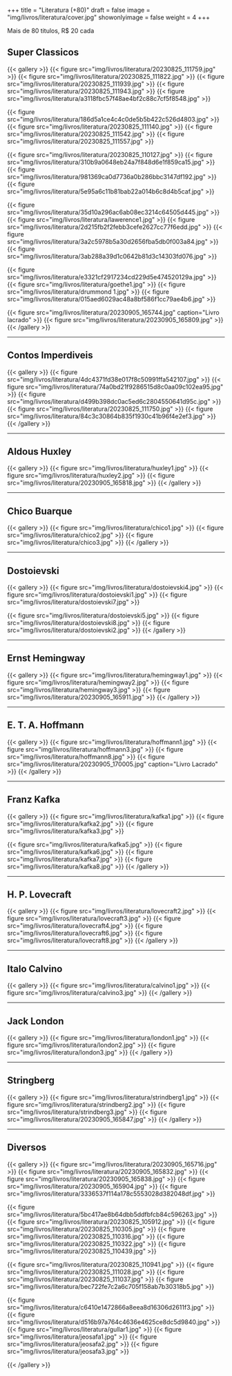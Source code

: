 +++
title = "Literatura (+80)"
draft = false
image = "img/livros/literatura/cover.jpg"
showonlyimage = false
weight = 4
+++

Mais de 80 titulos, <span class="price">R$ 20</span> cada
<!--more-->

## Super Classicos

{{< gallery >}}
{{< figure src="img/livros/literatura/20230825_111759.jpg" >}}
{{< figure src="img/livros/literatura/20230825_111822.jpg" >}}
{{< figure src="img/livros/literatura/20230825_111939.jpg" >}}
{{< figure src="img/livros/literatura/20230825_111943.jpg" >}}
{{< figure src="img/livros/literatura/a3118fbc57f48ae4bf2c88c7cf5f8548.jpg" >}}

{{< figure src="img/livros/literatura/186d5a1ce4c4c0de5b5b422c526d4803.jpg" >}}
{{< figure src="img/livros/literatura/20230825_111140.jpg" >}}
{{< figure src="img/livros/literatura/20230825_111542.jpg" >}}
{{< figure src="img/livros/literatura/20230825_111557.jpg" >}}

{{< figure src="img/livros/literatura/20230825_110127.jpg" >}}
{{< figure src="img/livros/literatura/310b9a0648eb24a7f848d6e1f859ca15.jpg" >}}
{{< figure src="img/livros/literatura/981369ca0d7736a0b286bbc3147df192.jpg" >}}
{{< figure src="img/livros/literatura/5e95a6c11b81bab22a014b6c8d4b5caf.jpg" >}}

{{< figure src="img/livros/literatura/35d10a296ac6ab08ec3214c64505d445.jpg" >}}
{{< figure src="img/livros/literatura/lawerence1.jpg" >}}
{{< figure src="img/livros/literatura/2d215fb2f2febb3cefe2627cc77f6edd.jpg" >}}
{{< figure src="img/livros/literatura/3a2c5978b5a30d2656fba5db0f003a84.jpg" >}}
{{< figure src="img/livros/literatura/3ab288a39d1c0642b81d3c14303fd076.jpg" >}}

{{< figure src="img/livros/literatura/e3321cf2917234cd229d5e474520129a.jpg" >}}
{{< figure src="img/livros/literatura/goethe1.jpg" >}}
{{< figure src="img/livros/literatura/drummond 1.jpg" >}}
{{< figure src="img/livros/literatura/015aed6029ac48a8bf586f1cc79ae4b6.jpg" >}}


{{< figure src="img/livros/literatura/20230905_165744.jpg" caption="Livro lacrado" >}}
{{< figure src="img/livros/literatura/20230905_165809.jpg" >}}
{{< /gallery >}}

---

## Contos Imperdiveis

{{< gallery >}}
{{< figure src="img/livros/literatura/4dc4371fd38e017f8c50991ffa542107.jpg" >}}
{{< figure src="img/livros/literatura/74a0bd21f9286515d8c0aa09c102ea95.jpg" >}}
{{< figure src="img/livros/literatura/d499b398dc0ac5ed6c2804550641d95c.jpg" >}}
{{< figure src="img/livros/literatura/20230825_111750.jpg" >}}
{{< figure src="img/livros/literatura/84c3c30864b835f1930c41b96f4e2ef3.jpg" >}}
{{< /gallery >}}

---

## Aldous Huxley

{{< gallery >}}
{{< figure src="img/livros/literatura/huxley1.jpg" >}}
{{< figure src="img/livros/literatura/huxley2.jpg" >}}
{{< figure src="img/livros/literatura/20230905_165818.jpg" >}}
{{< /gallery >}}

---

## Chico Buarque

{{< gallery >}}
{{< figure src="img/livros/literatura/chico1.jpg" >}}
{{< figure src="img/livros/literatura/chico2.jpg" >}}
{{< figure src="img/livros/literatura/chico3.jpg" >}}
{{< /gallery >}}

---

## Dostoievski

{{< gallery >}}
{{< figure src="img/livros/literatura/dostoievski4.jpg" >}}
{{< figure src="img/livros/literatura/dostoievski1.jpg" >}}
{{< figure src="img/livros/literatura/dostoievski7.jpg" >}}

{{< figure src="img/livros/literatura/dostoievski5.jpg" >}}
{{< figure src="img/livros/literatura/dostoievski8.jpg" >}}
{{< figure src="img/livros/literatura/dostoievski2.jpg" >}}
{{< /gallery >}}

---

## Ernst Hemingway

{{< gallery >}}
{{< figure src="img/livros/literatura/hemingway1.jpg" >}}
{{< figure src="img/livros/literatura/hemingway2.jpg" >}}
{{< figure src="img/livros/literatura/hemingway3.jpg" >}}
{{< figure src="img/livros/literatura/20230905_165911.jpg" >}}
{{< /gallery >}}

---

## E. T. A. Hoffmann

{{< gallery >}}
{{< figure src="img/livros/literatura/hoffmann1.jpg" >}}
{{< figure src="img/livros/literatura/hoffmann3.jpg" >}}
{{< figure src="img/livros/literatura/hoffmann8.jpg" >}}
{{< figure src="img/livros/literatura/20230905_170005.jpg" caption="Livro Lacrado" >}}
{{< /gallery >}}

---

## Franz Kafka

{{< gallery >}}
{{< figure src="img/livros/literatura/kafka1.jpg" >}}
{{< figure src="img/livros/literatura/kafka2.jpg" >}}
{{< figure src="img/livros/literatura/kafka3.jpg" >}}

{{< figure src="img/livros/literatura/kafka5.jpg" >}}
{{< figure src="img/livros/literatura/kafka6.jpg" >}}
{{< figure src="img/livros/literatura/kafka7.jpg" >}}
{{< figure src="img/livros/literatura/kafka8.jpg" >}}
{{< /gallery >}}

---

## H. P. Lovecraft

{{< gallery >}}
{{< figure src="img/livros/literatura/lovecraft2.jpg" >}}
{{< figure src="img/livros/literatura/lovecraft3.jpg" >}}
{{< figure src="img/livros/literatura/lovecraft4.jpg" >}}
{{< figure src="img/livros/literatura/lovecraft6.jpg" >}}
{{< figure src="img/livros/literatura/lovecraft8.jpg" >}}
{{< /gallery >}}

---

## Italo Calvino

{{< gallery >}}
{{< figure src="img/livros/literatura/calvino1.jpg" >}}
{{< figure src="img/livros/literatura/calvino3.jpg" >}}
{{< /gallery >}}

---

## Jack London

{{< gallery >}}
{{< figure src="img/livros/literatura/london1.jpg" >}}
{{< figure src="img/livros/literatura/london2.jpg" >}}
{{< figure src="img/livros/literatura/london3.jpg" >}}
{{< /gallery >}}

---

## Stringberg

{{< gallery >}}
{{< figure src="img/livros/literatura/strindberg1.jpg" >}}
{{< figure src="img/livros/literatura/strindberg2.jpg" >}}
{{< figure src="img/livros/literatura/strindberg3.jpg" >}}
{{< figure src="img/livros/literatura/20230905_165847.jpg" >}}
{{< /gallery >}}

---

## Diversos

{{< gallery >}}
{{< figure src="img/livros/literatura/20230905_165716.jpg" >}}
{{< figure src="img/livros/literatura/20230905_165832.jpg" >}}
{{< figure src="img/livros/literatura/20230905_165838.jpg" >}}
{{< figure src="img/livros/literatura/20230905_165904.jpg" >}}
{{< figure src="img/livros/literatura/3336537f114a178c5553028d382048df.jpg" >}}

{{< figure src="img/livros/literatura/5bc417ae8b64dbb5ddfbfcb84c596263.jpg" >}}
{{< figure src="img/livros/literatura/20230825_105912.jpg" >}}
{{< figure src="img/livros/literatura/20230825_110305.jpg" >}}
{{< figure src="img/livros/literatura/20230825_110316.jpg" >}}
{{< figure src="img/livros/literatura/20230825_110322.jpg" >}}
{{< figure src="img/livros/literatura/20230825_110439.jpg" >}}

{{< figure src="img/livros/literatura/20230825_110941.jpg" >}}
{{< figure src="img/livros/literatura/20230825_111028.jpg" >}}
{{< figure src="img/livros/literatura/20230825_111037.jpg" >}}
{{< figure src="img/livros/literatura/bec722fe7c2a6c705f158ab7b30318b5.jpg" >}}

{{< figure src="img/livros/literatura/c6410e1472866a8eea8d16306d2611f3.jpg" >}}
{{< figure src="img/livros/literatura/d516b97a764c4636e4625ce8dc5d9840.jpg" >}}
{{< figure src="img/livros/literatura/gullar1.jpg" >}}
{{< figure src="img/livros/literatura/jeosafa1.jpg" >}}
{{< figure src="img/livros/literatura/jeosafa2.jpg" >}}
{{< figure src="img/livros/literatura/jeosafa3.jpg" >}}

{{< /gallery >}}

